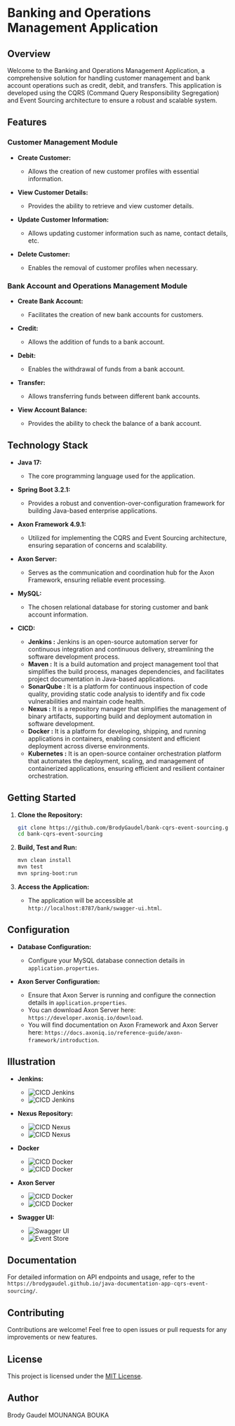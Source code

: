 # Banking and Operations Management Application

## Overview

Welcome to the Banking and Operations Management Application, a comprehensive solution for handling customer management and bank account operations such as credit, debit, and transfers. This application is developed using the CQRS (Command Query Responsibility Segregation) and Event Sourcing architecture to ensure a robust and scalable system.

## Features

### Customer Management Module

- **Create Customer:**
    - Allows the creation of new customer profiles with essential information.

- **View Customer Details:**
    - Provides the ability to retrieve and view customer details.

- **Update Customer Information:**
    - Allows updating customer information such as name, contact details, etc.

- **Delete Customer:**
    - Enables the removal of customer profiles when necessary.

### Bank Account and Operations Management Module

- **Create Bank Account:**
    - Facilitates the creation of new bank accounts for customers.

- **Credit:**
    - Allows the addition of funds to a bank account.

- **Debit:**
    - Enables the withdrawal of funds from a bank account.

- **Transfer:**
    - Allows transferring funds between different bank accounts.

- **View Account Balance:**
    - Provides the ability to check the balance of a bank account.

## Technology Stack

- **Java 17:**
    - The core programming language used for the application.

- **Spring Boot 3.2.1:**
    - Provides a robust and convention-over-configuration framework for building Java-based enterprise applications.

- **Axon Framework 4.9.1:**
    - Utilized for implementing the CQRS and Event Sourcing architecture, ensuring separation of concerns and scalability.

- **Axon Server:**
    - Serves as the communication and coordination hub for the Axon Framework, ensuring reliable event processing.

- **MySQL:**
    - The chosen relational database for storing customer and bank account information.
- **CICD:**
    - **Jenkins :** Jenkins is an open-source automation server for continuous integration and continuous delivery, streamlining the software development process.
    - **Maven :** It is a build automation and project management tool that simplifies the build process, manages dependencies, and facilitates project documentation in Java-based applications.
    - **SonarQube :** It is a platform for continuous inspection of code quality, providing static code analysis to identify and fix code vulnerabilities and maintain code health.
    - **Nexus :** It is a repository manager that simplifies the management of binary artifacts, supporting build and deployment automation in software development.
    - **Docker :** It is a platform for developing, shipping, and running applications in containers, enabling consistent and efficient deployment across diverse environments.
    - **Kubernetes :** It is an open-source container orchestration platform that automates the deployment, scaling, and management of containerized applications, ensuring efficient and resilient container orchestration.
  

## Getting Started

1. **Clone the Repository:**
   ```bash
   git clone https://github.com/BrodyGaudel/bank-cqrs-event-sourcing.git
   cd bank-cqrs-event-sourcing
   ```

2. **Build, Test and Run:**
   ```bash
   mvn clean install
   mvn test
   mvn spring-boot:run
   ```

3. **Access the Application:**
    - The application will be accessible at `http://localhost:8787/bank/swagger-ui.html`.

## Configuration

- **Database Configuration:**
    - Configure your MySQL database connection details in `application.properties`.

- **Axon Server Configuration:**
    - Ensure that Axon Server is running and configure the connection details in `application.properties`.
    - You can download Axon Server here: `https://developer.axoniq.io/download`.
    - You will find documentation on Axon Framework and Axon Server here: `https://docs.axoniq.io/reference-guide/axon-framework/introduction`.

## Illustration

- **Jenkins:**
    - ![CICD Jenkins](illustration/Jenkins.png)
    - ![CICD Jenkins](illustration/Jenkins2.png)
  
- **Nexus Repository:**
    - ![CICD Nexus](illustration/Nexus.png)
    - ![CICD Nexus](illustration/Nexus2.png)

- **Docker**
    - ![CICD Docker](illustration/Docker.png)
    - ![CICD Docker](illustration/Docker2.png)

- **Axon Server**
  - ![CICD Docker](illustration/AxonServer.png)
  - ![CICD Docker](illustration/AxonServer2.png)

- **Swagger UI:**
  - ![Swagger UI](illustration/Swagger-UI.png)
  - ![Event Store](illustration/EventStore.png)
  

## Documentation

For detailed information on API endpoints and usage, refer to the `https://brodygaudel.github.io/java-documentation-app-cqrs-event-sourcing/`.

## Contributing

Contributions are welcome! Feel free to open issues or pull requests for any improvements or new features.

## License

This project is licensed under the [MIT License](LICENSE).

## Author

Brody Gaudel MOUNANGA BOUKA